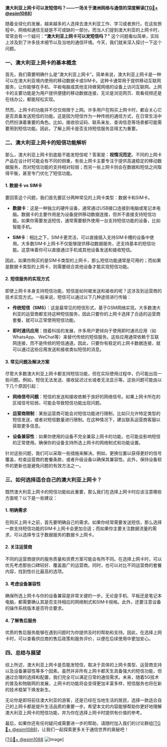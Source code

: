 **澳大利亚上网卡可以发短信吗？——一场关于澳洲网络与通信的深度解读[[TG💪+ @esim1088](https://t.me/s/esim1088)]**

随着全球化的发展，越来越多的人选择去澳大利亚工作、学习或者旅行。在这些旅程中，网络和通信无疑是不可或缺的一部分。而当人们提到澳大利亚的上网卡时，常常会有一个疑问：**“澳大利亚上网卡可以发短信吗？”** 这个问题看似简单，实际上涉及到了许多技术细节以及当地的通信环境。今天，我们就来深入探讨一下这个问题。

### 一、澳大利亚上网卡的基本概念

首先，我们需要明确什么是“澳大利亚上网卡”。简单来说，澳大利亚上网卡是一种可以在澳大利亚境内使用的移动数据卡或SIM卡。这种卡通常用于提供移动互联网服务，让你能够在手机、平板电脑或其他支持蜂窝网络的设备上访问互联网。上网卡的主要功能是为用户提供便捷的移动数据连接，无论是浏览网页、观看视频还是在线办公，都能轻松实现。

然而，上网卡的功能并不仅仅局限于上网。许多用户在购买上网卡时，都会关心它是否具备发送短信的功能。这是因为短信作为一种传统的通信方式，在日常生活中仍然扮演着重要的角色。比如，接收验证码、联系亲友、查询信息等场景都可能需要用到短信功能。因此，了解上网卡是否支持短信服务显得尤为重要。

### 二、澳大利亚上网卡的短信功能解析

那么，澳大利亚上网卡到底能不能发短信呢？答案是：**视情况而定**。不同的上网卡产品在设计时可能会有不同的侧重，有些上网卡主要专注于提供高速稳定的移动数据服务，而对短信功能的支持相对较弱；而另一些上网卡则会在数据和短信之间取得平衡，甚至专门优化了短信功能。

#### 1. 数据卡 vs SIM卡

要回答这个问题，我们首先要区分两种常见的上网卡类型：数据卡和SIM卡。

- **数据卡**：这是一种独立的硬件设备，通常通过USB接口连接到电脑或笔记本电脑。数据卡的主要作用是为设备提供移动数据连接，但并不直接支持短信功能。如果你需要发送短信，通常需要额外使用一台支持短信功能的设备，比如智能手机。
  
- **SIM卡**：相比之下，SIM卡更灵活，可以直接插入支持SIM卡槽的设备中使用。大多数SIM卡上网卡不仅能够提供移动数据服务，还支持基本的短信功能。这意味着你可以直接通过手机或其他设备发送和接收短信。

因此，如果你购买的是SIM卡类型的上网卡，那么短信功能通常是可用的；而如果是数据卡类型的上网卡，则需要结合其他设备才能实现短信功能。

#### 2. 短信服务的实现方式

即使上网卡本身支持短信功能，短信是如何被发送和接收的呢？这涉及到运营商的技术实现方式。一般来说，短信可以通过以下几种途径进行传输：

- **传统短信（SMS）**：这是最常见的短信形式，基于GSM网络实现。大多数澳大利亚的运营商都支持这种短信服务，因此只要你的上网卡选择了合适的运营商套餐，就可以正常使用短信功能。
  
- **即时通讯应用**：随着科技的发展，许多用户更倾向于使用即时通讯应用（如WhatsApp、WeChat等）来替代传统的短信服务。这些应用通常依赖于互联网连接，而不是传统的短信通道。因此，只要你有稳定的上网卡数据连接，就可以通过这些应用发送和接收类似短信的消息。

#### 3. 常见问题及解决方案

尽管大多数澳大利亚上网卡都支持短信功能，但在实际使用过程中，仍可能出现一些问题。例如，短信无法发送、接收延迟过长或者无法显示等。这些问题可能由以下几个原因引起：

- **网络信号问题**：短信的发送和接收依赖于良好的网络信号。如果上网卡所在的区域信号较弱，可能会导致短信功能出现问题。
  
- **运营商限制**：某些运营商可能会对短信功能进行限制，比如只允许特定类型的短信发送，或者对短信数量进行限制。在这种情况下，建议联系运营商客服以获取更多信息。

- **设备兼容性**：如果你使用的设备不完全兼容上网卡的功能，也可能会影响短信的正常使用。确保你的设备支持所选上网卡的网络制式和功能设置。

针对这些问题，我们可以采取一些措施来解决。例如，更换位置以获得更好的信号覆盖，检查运营商的套餐条款，或者升级设备以确保其兼容性。此外，保持设备软件的更新也是避免问题的有效方法之一。

### 三、如何选择适合自己的澳大利亚上网卡？

既然澳大利亚上网卡的短信功能如此重要，那么我们在选择上网卡时应该注意哪些方面呢？以下是一些建议：

#### 1. 明确需求

在购买上网卡之前，首先要明确自己的需求。如果你经常需要发送短信，那么选择一款支持短信功能的SIM卡上网卡会更加合适；而如果你主要关注数据流量的需求，可以选择专注于数据服务的数据卡上网卡。

#### 2. 关注运营商

不同的运营商提供的服务质量和资费方案可能会有所不同。在选择上网卡时，可以优先考虑那些口碑较好、覆盖面广的运营商。同时，也可以对比不同运营商的套餐内容，找到性价比最高的选项。

#### 3. 考虑设备兼容性

确保所选上网卡与你的设备兼容是非常关键的一步。无论是手机、平板还是笔记本电脑，都需要确认其是否支持相应的网络制式和SIM卡规格。此外，还要注意设备的操作系统版本是否符合要求。

#### 4. 了解售后服务

优质的售后服务能够在遇到问题时为你提供及时的帮助和支持。因此，在选择上网卡时，可以查看供应商的售后政策和服务评价，以便在后续使用中更加安心。

### 四、总结与展望

综上所述，澳大利亚上网卡是否能发短信，取决于具体的上网卡类型、运营商支持以及设备兼容性等多个因素。虽然并非所有上网卡都天生具备强大的短信功能，但通过合理的选择和配置，我们完全可以满足日常的通信需求。未来，随着5G技术的普及和物联网的发展，上网卡的功能将会变得更加丰富多样，短信服务也将在新的技术框架下焕发新生。

无论你是即将前往澳大利亚的游客，还是已经在当地生活的居民，选择一款适合自己的上网卡都是提升生活品质的重要一步。希望本文的内容能够帮助你更好地理解澳大利亚上网卡的短信功能，并为你在选择上网卡时提供有价值的参考。

最后，如果你还有任何疑问或需要进一步的帮助，请随时加入我们的讨论群组[[TG💪+ @esim1088](https://t.me/s/esim1088)]，让我们一起探索更多关于通信世界的奥秘吧！

[[TG💪+ @esim1088](https://t.me/s/esim1088) ![Image](https://i.postimg.cc/4NQfJmqS/Snipaste-2025-05-13-00-14-12.png)]